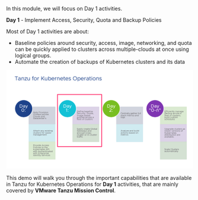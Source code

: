 In this module, we will focus on Day 1 activities.

**Day 1** - Implement Access, Security, Quota and Backup Policies

Most of Day 1 activities are about:

* Baseline policies around security, access, image, networking, and quota can be quickly applied to clusters across multiple-clouds at once using logical groups.
* Automate the creation of backups of Kubernetes clusters and its data   

![](./exercises/images/tko.png)

This demo will walk you through the important capabilities that are available in Tanzu for Kubernetes Operations for **Day 1** activities, that are mainly covered by **VMware Tanzu Mission Control**.
